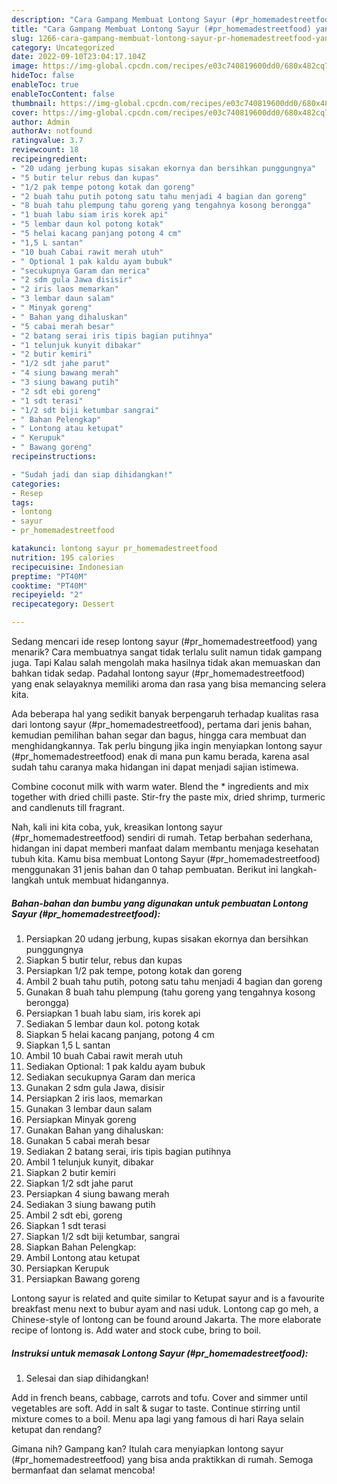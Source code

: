 ```yaml
---
description: "Cara Gampang Membuat Lontong Sayur (#pr_homemadestreetfood) yang Sempurna, Buat Buka Puasa}"
title: "Cara Gampang Membuat Lontong Sayur (#pr_homemadestreetfood) yang Sempurna, Buat Buka Puasa}"
slug: 1266-cara-gampang-membuat-lontong-sayur-pr-homemadestreetfood-yang-sempurna-buat-buka-puasa
category: Uncategorized
date: 2022-09-10T23:04:17.104Z
image: https://img-global.cpcdn.com/recipes/e03c740819600dd0/680x482cq70/lontong-sayur-pr_homemadestreetfood-foto-resep-utama.jpg
hideToc: false
enableToc: true
enableTocContent: false
thumbnail: https://img-global.cpcdn.com/recipes/e03c740819600dd0/680x482cq70/lontong-sayur-pr_homemadestreetfood-foto-resep-utama.jpg
cover: https://img-global.cpcdn.com/recipes/e03c740819600dd0/680x482cq70/lontong-sayur-pr_homemadestreetfood-foto-resep-utama.jpg
author: Admin
authorAv: notfound
ratingvalue: 3.7
reviewcount: 18
recipeingredient:
- "20 udang jerbung kupas sisakan ekornya dan bersihkan punggungnya"
- "5 butir telur rebus dan kupas"
- "1/2 pak tempe potong kotak dan goreng"
- "2 buah tahu putih potong satu tahu menjadi 4 bagian dan goreng"
- "8 buah tahu plempung tahu goreng yang tengahnya kosong berongga"
- "1 buah labu siam iris korek api"
- "5 lembar daun kol potong kotak"
- "5 helai kacang panjang potong 4 cm"
- "1,5 L santan"
- "10 buah Cabai rawit merah utuh"
- " Optional 1 pak kaldu ayam bubuk"
- "secukupnya Garam dan merica"
- "2 sdm gula Jawa disisir"
- "2 iris laos memarkan"
- "3 lembar daun salam"
- " Minyak goreng"
- " Bahan yang dihaluskan"
- "5 cabai merah besar"
- "2 batang serai iris tipis bagian putihnya"
- "1 telunjuk kunyit dibakar"
- "2 butir kemiri"
- "1/2 sdt jahe parut"
- "4 siung bawang merah"
- "3 siung bawang putih"
- "2 sdt ebi goreng"
- "1 sdt terasi"
- "1/2 sdt biji ketumbar sangrai"
- " Bahan Pelengkap"
- " Lontong atau ketupat"
- " Kerupuk"
- " Bawang goreng"
recipeinstructions:

- "Sudah jadi dan siap dihidangkan!"
categories:
- Resep
tags:
- lontong
- sayur
- pr_homemadestreetfood

katakunci: lontong sayur pr_homemadestreetfood 
nutrition: 195 calories
recipecuisine: Indonesian
preptime: "PT40M"
cooktime: "PT40M"
recipeyield: "2"
recipecategory: Dessert

---
```



Sedang mencari ide resep lontong sayur (#pr_homemadestreetfood) yang menarik? Cara membuatnya sangat tidak terlalu sulit namun tidak gampang juga. Tapi Kalau salah mengolah maka hasilnya tidak akan memuaskan dan bahkan tidak sedap. Padahal lontong sayur (#pr_homemadestreetfood) yang enak selayaknya memiliki aroma dan rasa yang bisa memancing selera kita.


Ada beberapa hal yang sedikit banyak berpengaruh terhadap kualitas rasa dari lontong sayur (#pr_homemadestreetfood), pertama dari jenis bahan, kemudian pemilihan bahan segar dan bagus, hingga cara membuat dan menghidangkannya. Tak perlu bingung jika ingin menyiapkan lontong sayur (#pr_homemadestreetfood) enak di mana pun kamu berada, karena asal sudah tahu caranya maka hidangan ini dapat menjadi sajian istimewa.

Combine coconut milk with warm water. Blend the * ingredients and mix together with dried chilli paste. Stir-fry the paste mix, dried shrimp, turmeric and candlenuts till fragrant.


Nah, kali ini kita coba, yuk, kreasikan lontong sayur (#pr_homemadestreetfood) sendiri di rumah. Tetap berbahan sederhana, hidangan ini dapat memberi manfaat dalam membantu menjaga kesehatan tubuh kita. Kamu bisa membuat Lontong Sayur (#pr_homemadestreetfood) menggunakan 31 jenis bahan dan 0 tahap pembuatan. Berikut ini langkah-langkah untuk membuat hidangannya.

<!--inarticleads1-->

##### Bahan-bahan dan bumbu yang digunakan untuk pembuatan Lontong Sayur (#pr_homemadestreetfood):

1. Persiapkan 20 udang jerbung, kupas sisakan ekornya dan bersihkan punggungnya
1. Siapkan 5 butir telur, rebus dan kupas
1. Persiapkan 1/2 pak tempe, potong kotak dan goreng
1. Ambil 2 buah tahu putih, potong satu tahu menjadi 4 bagian dan goreng
1. Gunakan 8 buah tahu plempung (tahu goreng yang tengahnya kosong berongga)
1. Persiapkan 1 buah labu siam, iris korek api
1. Sediakan 5 lembar daun kol. potong kotak
1. Siapkan 5 helai kacang panjang, potong 4 cm
1. Siapkan 1,5 L santan
1. Ambil 10 buah Cabai rawit merah utuh
1. Sediakan  Optional: 1 pak kaldu ayam bubuk
1. Sediakan secukupnya Garam dan merica
1. Gunakan 2 sdm gula Jawa, disisir
1. Persiapkan 2 iris laos, memarkan
1. Gunakan 3 lembar daun salam
1. Persiapkan  Minyak goreng
1. Gunakan  Bahan yang dihaluskan:
1. Gunakan 5 cabai merah besar
1. Sediakan 2 batang serai, iris tipis bagian putihnya
1. Ambil 1 telunjuk kunyit, dibakar
1. Siapkan 2 butir kemiri
1. Siapkan 1/2 sdt jahe parut
1. Persiapkan 4 siung bawang merah
1. Sediakan 3 siung bawang putih
1. Ambil 2 sdt ebi, goreng
1. Siapkan 1 sdt terasi
1. Siapkan 1/2 sdt biji ketumbar, sangrai
1. Siapkan  Bahan Pelengkap:
1. Ambil  Lontong atau ketupat
1. Persiapkan  Kerupuk
1. Persiapkan  Bawang goreng


Lontong sayur is related and quite similar to Ketupat sayur and is a favourite breakfast menu next to bubur ayam and nasi uduk. Lontong cap go meh, a Chinese-style of lontong can be found around Jakarta. The more elaborate recipe of lontong is. Add water and stock cube, bring to boil. 

<!--inarticleads2-->

##### Instruksi untuk memasak Lontong Sayur (#pr_homemadestreetfood):


1. Selesai dan siap dihidangkan!

Add in french beans, cabbage, carrots and tofu. Cover and simmer until vegetables are soft. Add in salt &amp; sugar to taste. Continue stirring until mixture comes to a boil. Menu apa lagi yang famous di hari Raya selain ketupat dan rendang? 

Gimana nih? Gampang kan? Itulah cara menyiapkan lontong sayur (#pr_homemadestreetfood) yang bisa anda praktikkan di rumah. Semoga bermanfaat dan selamat mencoba!
